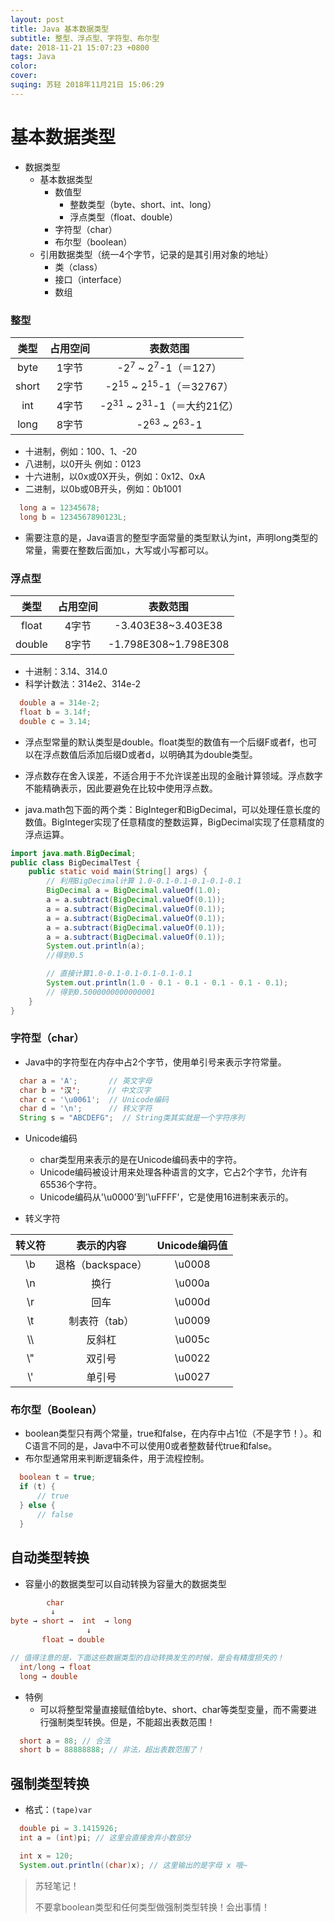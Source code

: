 ```yaml
---
layout: post
title: Java 基本数据类型
subtitle: 整型、浮点型、字符型、布尔型
date: 2018-11-21 15:07:23 +0800
tags: Java
color:
cover:
suqing: 苏轻 2018年11月21日 15:06:29
---
```


# 基本数据类型

- 数据类型
  - 基本数据类型
    - 数值型
      - 整数类型（byte、short、int、long）
      - 浮点类型（float、double）
    - 字符型（char）
    - 布尔型（boolean）
  - 引用数据类型（统一4个字节，记录的是其引用对象的地址）
    - 类（class）
    - 接口（interface）
    - 数组

### 整型

|类型|占用空间|表数范围|
|:-:|:-:|:-:|
|byte|1字节|-2<sup>7</sup> ~ 2<sup>7</sup>-1（＝127）|
|short|2字节|-2<sup>15</sup> ~ 2<sup>15</sup>-1（＝32767）|
|int|4字节|-2<sup>31</sup> ~ 2<sup>31</sup>-1（＝大约21亿）|
|long|8字节|-2<sup>63</sup> ~ 2<sup>63</sup>-1|

- 十进制，例如：100、1、-20
- 八进制，以0开头 例如：0123
- 十六进制，以0x或0X开头，例如：0x12、0xA
- 二进制，以0b或0B开头，例如：0b1001

```java
  long a = 12345678;
  long b = 1234567890123L;
```
- 需要注意的是，Java语言的整型字面常量的类型默认为int，声明long类型的常量，需要在整数后面加`L`，大写或小写都可以。

### 浮点型

|类型|占用空间|表数范围|
|:-:|:-:|:-:|
|float|4字节|-3.403E38~3.403E38|
|double|8字节|-1.798E308~1.798E308|

- 十进制：3.14、314.0
- 科学计数法：314e2、314e-2

```java
  double a = 314e-2;
  float b = 3.14f;
  double c = 3.14;
```

- 浮点型常量的默认类型是double。float类型的数值有一个后缀F或者f，也可以在浮点数值后添加后缀D或者d，以明确其为double类型。

- 浮点数存在舍入误差，不适合用于不允许误差出现的金融计算领域。浮点数字不能精确表示，因此要避免在比较中使用浮点数。

- java.math包下面的两个类：BigInteger和BigDecimal，可以处理任意长度的数值。BigInteger实现了任意精度的整数运算，BigDecimal实现了任意精度的浮点运算。

```java
import java.math.BigDecimal;
public class BigDecimalTest {
    public static void main(String[] args) {
        // 利用BigDecimal计算 1.0-0.1-0.1-0.1-0.1-0.1
        BigDecimal a = BigDecimal.valueOf(1.0);
        a = a.subtract(BigDecimal.valueOf(0.1));
        a = a.subtract(BigDecimal.valueOf(0.1));
        a = a.subtract(BigDecimal.valueOf(0.1));
        a = a.subtract(BigDecimal.valueOf(0.1));
        a = a.subtract(BigDecimal.valueOf(0.1));
        System.out.println(a);
        //得到0.5

        // 直接计算1.0-0.1-0.1-0.1-0.1-0.1
        System.out.println(1.0 - 0.1 - 0.1 - 0.1 - 0.1 - 0.1);
        // 得到0.5000000000000001
    }
}
```

### 字符型（char）

- Java中的字符型在内存中占2个字节，使用单引号来表示字符常量。

```java
  char a = 'A';       // 英文字母
  char b = '汉';      // 中文汉字
  char c = '\u0061';  // Unicode编码
  char d = '\n';      // 转义字符
  String s = "ABCDEFG";  // String类其实就是一个字符序列
```

- Unicode编码
  - char类型用来表示的是在Unicode编码表中的字符。
  - Unicode编码被设计用来处理各种语言的文字，它占2个字节，允许有65536个字符。
  - Unicode编码从'\u0000'到'\uFFFF'，它是使用16进制来表示的。

- 转义字符

|转义符|表示的内容|Unicode编码值|
|:-:|:-:|:-:|
|\b|退格（backspace）|\u0008|
|\n|换行|\u000a|
|\r|回车|\u000d|
|\t|制表符（tab）|\u0009|
|\\\\ |反斜杠|\u005c|
|\\"|双引号|\u0022|
|\\'|单引号|\u0027|

### 布尔型（Boolean）

- boolean类型只有两个常量，true和false，在内存中占1位（不是字节！）。和C语言不同的是，Java中不可以使用0或者整数替代true和false。
- 布尔型通常用来判断逻辑条件，用于流程控制。

```java
  boolean t = true;
  if (t) {
      // true
  } else {
      // false
  }
```

## 自动类型转换

- 容量小的数据类型可以自动转换为容量大的数据类型

```java
        char
         ↓
byte → short →  int  → long
                 ↓
       float → double

// 值得注意的是，下面这些数据类型的自动转换发生的时候，是会有精度损失的！
  int/long → float
  long → double
```

- 特例
  - 可以将整型常量直接赋值给byte、short、char等类型变量，而不需要进行强制类型转换。但是，不能超出表数范围！

```java
  short a = 88; // 合法
  short b = 88888888; // 非法，超出表数范围了！
```

## 强制类型转换

- 格式：`(tape)var`

```java
  double pi = 3.1415926;
  int a = (int)pi; // 这里会直接舍弃小数部分

  int x = 120;
  System.out.println((char)x); // 这里输出的是字母 x 哦~
```

> 苏轻笔记！
>
> 不要拿boolean类型和任何类型做强制类型转换！会出事情！

